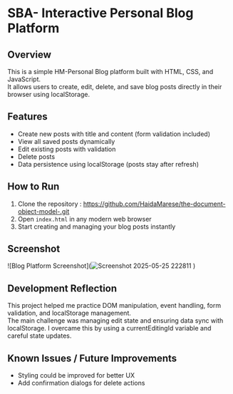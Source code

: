 # SBA- Interactive Personal Blog Platform

## Overview  
This is a simple HM-Personal Blog platform built with HTML, CSS, and JavaScript.  
It allows users to create, edit, delete, and save blog posts directly in their browser using localStorage.

## Features  
- Create new posts with title and content (form validation included)  
- View all saved posts dynamically  
- Edit existing posts with validation  
- Delete posts  
- Data persistence using localStorage (posts stay after refresh)

## How to Run  
1. Clone the repository : https://github.com/HaidaMarese/the-document-object-model-.git
2. Open `index.html` in any modern web browser  
3. Start creating and managing your blog posts instantly  


## Screenshot  
![Blog Platform Screenshot](![Screenshot 2025-05-25 222811](https://github.com/user-attachments/assets/eacab09f-fa83-4c73-8f47-f402304e0847)
)


## Development Reflection  
This project helped me practice DOM manipulation, event handling, form validation, and localStorage management.  
The main challenge was managing edit state and ensuring data sync with localStorage. I overcame this by using a currentEditingId variable and careful state updates.

## Known Issues / Future Improvements  
- Styling could be improved for better UX  
- Add confirmation dialogs for delete actions  
